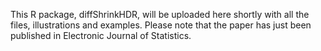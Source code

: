 This R package, diffShrinkHDR, will be uploaded here shortly with all the files, illustrations and examples. Please note that the paper has just been published in Electronic Journal of Statistics.
